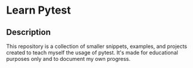 # Learn Pytest #
## Description ##
This repository is a collection of smaller snippets, examples, and projects
created to teach myself the usage of pytest. It's made for educational
purposes only and to document my own progress.